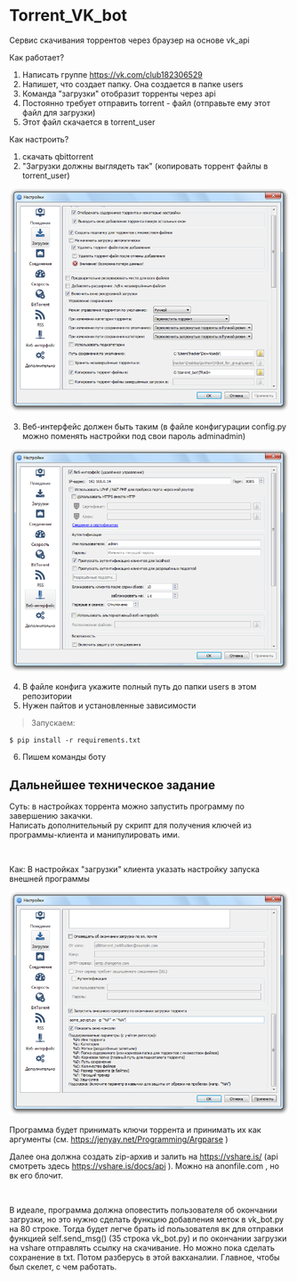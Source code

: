 # Torrent_VK_bot
Сервис скачивания торрентов через браузер на основе vk_api

Как работает?
1. Написать группе https://vk.com/club182306529
2. Напишет, что создает папку. Она создается в папке users
3. Команда "загрузки" отобразит торренты через api
4. Постоянно требует отправить torrent - файл (отправьте ему этот файл для загрузки)
5. Этот файл скачается в torrent_user

Как настроить?
1. скачать qbittorrent
2. "Загрузки должны выглядеть так"  (копировать торрент файлы в torrent_user)

<p align="center">
  <img src="img/1.png"/>
</p>

3. Веб-интерфейс должен быть таким (в файле конфигурации config.py можно поменять настройки под свои пароль adminadmin)

<p align="center">
  <img src="img/2.png"/>
</p>

4. В файле конфига укажите полный путь до папки users в этом репозитории
5. Нужен пайтов и установленные зависимости
> Запускаем:

    $ pip install -r requirements.txt

6. Пишем команды боту

## Дальнейшее техническое задание

Суть: в настройках торрента можно запустить программу по завершению закачки. <br>
Написать дополнительный py скрипт для получения ключей из программы-клиента и манипулировать ими.

<br>

Как: В настройках "загрузки" клиента указать настройку запуска внешней программы

<p align="center">
  <img src="img/3.png"/>
</p>

Программа будет принимать ключи торрента и принимать их как аргументы (см. https://jenyay.net/Programming/Argparse )

Далее она должна создать zip-архив и залить на https://vshare.is/ (api смотреть здесь https://vshare.is/docs/api ). Можно на anonfile.com , но вк его блочит.

<br>

В идеале, программа должна оповестить пользователя об окончании загрузки, но это нужно сделать функцию добавления меток в vk_bot.py на 80 строке. Тогда будет легче брать id пользователя вк для отправки функцией self.send_msg() (35 строка vk_bot.py) и по окончании загрузки на vshare отправлять ссылку на скачивание. Но можно пока сделать сохранение в txt. Потом разберусь в этой вакханалии. Главное, чтобы был скелет, с чем работать.
